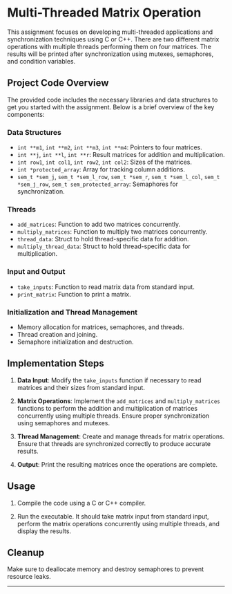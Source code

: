 # Multi-Threaded Matrix Operation

This assignment focuses on developing multi-threaded applications and synchronization techniques using C or C++. There are two different matrix operations with multiple threads performing them on four matrices. The results will be printed after synchronization using mutexes, semaphores, and condition variables.

## Project Code Overview

The provided code includes the necessary libraries and data structures to get you started with the assignment. Below is a brief overview of the key components:

### Data Structures

- `int **m1`, `int **m2`, `int **m3`, `int **m4`: Pointers to four matrices.
- `int **j`, `int **l`, `int **r`: Result matrices for addition and multiplication.
- `int row1`, `int col1`, `int row2`, `int col2`: Sizes of the matrices.
- `int *protected_array`: Array for tracking column additions.
- `sem_t *sem_j`, `sem_t *sem_l_row`, `sem_t *sem_r`, `sem_t *sem_l_col`, `sem_t *sem_j_row`, `sem_t sem_protected_array`: Semaphores for synchronization.

### Threads

- `add_matrices`: Function to add two matrices concurrently.
- `multiply_matrices`: Function to multiply two matrices concurrently.
- `thread_data`: Struct to hold thread-specific data for addition.
- `multiply_thread_data`: Struct to hold thread-specific data for multiplication.

### Input and Output

- `take_inputs`: Function to read matrix data from standard input.
- `print_matrix`: Function to print a matrix.

### Initialization and Thread Management

- Memory allocation for matrices, semaphores, and threads.
- Thread creation and joining.
- Semaphore initialization and destruction.

## Implementation Steps

1. **Data Input**: Modify the `take_inputs` function if necessary to read matrices and their sizes from standard input.

2. **Matrix Operations**: Implement the `add_matrices` and `multiply_matrices` functions to perform the addition and multiplication of matrices concurrently using multiple threads. Ensure proper synchronization using semaphores and mutexes.

3. **Thread Management**: Create and manage threads for matrix operations. Ensure that threads are synchronized correctly to produce accurate results.

4. **Output**: Print the resulting matrices once the operations are complete.

## Usage

1. Compile the code using a C or C++ compiler.

2. Run the executable. It should take matrix input from standard input, perform the matrix operations concurrently using multiple threads, and display the results.

## Cleanup

Make sure to deallocate memory and destroy semaphores to prevent resource leaks.

---

